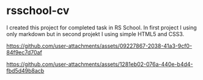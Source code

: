 # rsschool-cv

I created this project for completed task in RS School. In first project I using only markdown but in second projekt I using simple HTML5 and CSS3.



https://github.com/user-attachments/assets/09227867-2038-41a3-9cf0-84f9ec7d70af



https://github.com/user-attachments/assets/1281eb02-076a-440e-b4d4-fbd5d49b8acb

